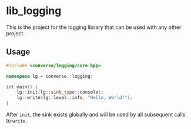 # lib_logging

This is the project for the logging library that can be used with any other project.

## Usage

```cpp
#include <converse/logging/core.hpp>

namespace lg = converse::logging;

int main() {
    lg::init(lg::sink_type::console);
    lg::write(lg::level::info, "Hello, World!");
}
```

After `init`, the sink exists globally and will be used by all subsequent calls to `write`.
